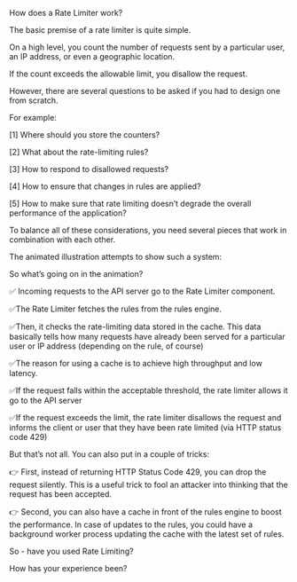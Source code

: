 How does a Rate Limiter work?

The basic premise of a rate limiter is quite simple.

On a high level, you count the number of requests sent by a particular user, an IP address, or even a geographic location.

If the count exceeds the allowable limit, you disallow the request.

However, there are several questions to be asked if you had to design one from scratch.

For example:

[1] Where should you store the counters?

[2] What about the rate-limiting rules?

[3] How to respond to disallowed requests?

[4] How to ensure that changes in rules are applied?

[5] How to make sure that rate limiting doesn’t degrade the overall performance of the application?

To balance all of these considerations, you need several pieces that work in combination with each other.

The animated illustration attempts to show such a system:

So what’s going on in the animation?

✅ Incoming requests to the API server go to the Rate Limiter component.

✅The Rate Limiter fetches the rules from the rules engine.

✅Then, it checks the rate-limiting data stored in the cache. This data basically tells how many requests have already been served for a particular user or IP address (depending on the rule, of course)

✅The reason for using a cache is to achieve high throughput and low latency.

✅If the request falls within the acceptable threshold, the rate limiter allows it go to the API server

✅If the request exceeds the limit, the rate limiter disallows the request and informs the client or user that they have been rate limited (via HTTP status code 429)

But that’s not all. You can also put in a couple of tricks:

👉 First, instead of returning HTTP Status Code 429, you can drop the request silently. This is a useful trick to fool an attacker into thinking that the request has been accepted.

👉 Second, you can also have a cache in front of the rules engine to boost the performance. In case of updates to the rules, you could have a background worker process updating the cache with the latest set of rules.

So - have you used Rate Limiting?

How has your experience been?
